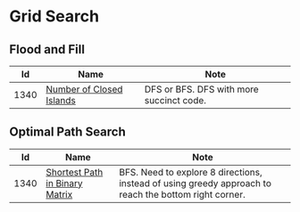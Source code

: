 # Grid Search

## Flood and Fill
| Id      | Name                                        | Note               |
|---------|---------------------------------------------|--------------------|
| 1340     |  <a href="https://github.com/ZSShen/Hacking-Tech-Interview/blob/main/AlgorithmDesign/src/1254_Number_of_Closed_Islands.cpp" target="_blank">Number of Closed Islands</a>| DFS or BFS. DFS with more succinct code. |

## Optimal Path Search
| Id      | Name                                        | Note               |
|---------|---------------------------------------------|--------------------|
| 1340     |  <a href="https://github.com/ZSShen/Hacking-Tech-Interview/blob/main/AlgorithmDesign/src/1091_Shortest_Path_in_Binary_Matrix.cpp" target="_blank">Shortest Path in Binary Matrix</a>| BFS. Need to explore 8 directions, instead of using greedy approach to reach the bottom right corner. |

